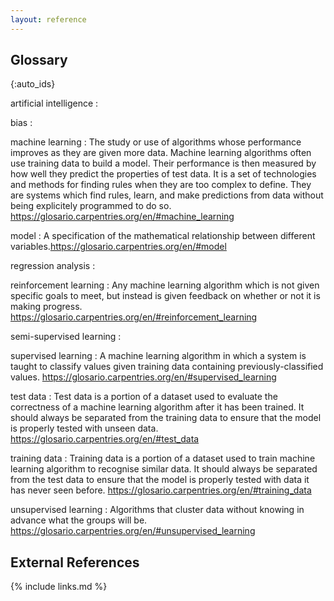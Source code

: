 ```yaml
---
layout: reference
---
```


## Glossary

{:auto_ids} 

artificial intelligence 
:

bias 
:

machine learning
:   The study or use of algorithms whose performance improves as they are given more data. Machine learning algorithms often use training data to       build a model. Their performance is then measured by how well they predict the properties of test data. It is a set of technologies and methods     for finding rules when they are too complex to define. They are systems which find rules, learn, and make predictions from data without             being explicitely programmed to do so. https://glosario.carpentries.org/en/#machine_learning

model 
: A specification of the mathematical relationship between different variables.https://glosario.carpentries.org/en/#model

regression analysis :

reinforcement learning 
: Any machine learning algorithm which is not given specific goals to meet, but instead is given feedback on whether or not it is making progress. https://glosario.carpentries.org/en/#reinforcement_learning

semi-supervised learning :

supervised learning 
: A machine learning algorithm in which a system is taught to classify values given training data containing previously-classified values. https://glosario.carpentries.org/en/#supervised_learning

test data 
: Test data is a portion of a dataset used to evaluate the correctness of a machine learning algorithm after it has been trained. It should always be separated from the training data to ensure that the model is properly tested with unseen data. https://glosario.carpentries.org/en/#test_data

training data 
: Training data is a portion of a dataset used to train machine learning algorithm to recognise similar data. It should always be separated from the test data to ensure that the model is properly tested with data it has never seen before. https://glosario.carpentries.org/en/#training_data

unsupervised learning 
: Algorithms that cluster data without knowing in advance what the groups will be. https://glosario.carpentries.org/en/#unsupervised_learning 

## External References


{% include links.md %}
